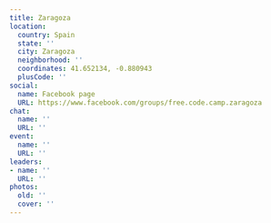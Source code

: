 ```yaml
---
title: Zaragoza
location:
  country: Spain
  state: ''
  city: Zaragoza
  neighborhood: ''
  coordinates: 41.652134, -0.880943
  plusCode: ''
social:
  name: Facebook page
  URL: https://www.facebook.com/groups/free.code.camp.zaragoza
chat:
  name: ''
  URL: ''
event:
  name: ''
  URL: ''
leaders:
- name: ''
  URL: ''
photos:
  old: ''
  cover: ''
---
```

